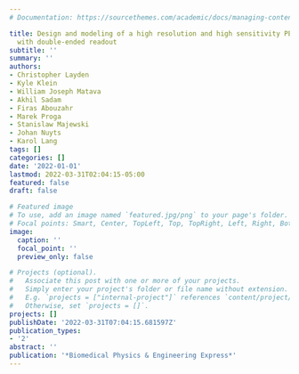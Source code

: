 ```yaml
---
# Documentation: https://sourcethemes.com/academic/docs/managing-content/

title: Design and modeling of a high resolution and high sensitivity PET brain scanner
  with double-ended readout
subtitle: ''
summary: ''
authors:
- Christopher Layden
- Kyle Klein
- William Joseph Matava
- Akhil Sadam
- Firas Abouzahr
- Marek Proga
- Stanislaw Majewski
- Johan Nuyts
- Karol Lang
tags: []
categories: []
date: '2022-01-01'
lastmod: 2022-03-31T02:04:15-05:00
featured: false
draft: false

# Featured image
# To use, add an image named `featured.jpg/png` to your page's folder.
# Focal points: Smart, Center, TopLeft, Top, TopRight, Left, Right, BottomLeft, Bottom, BottomRight.
image:
  caption: ''
  focal_point: ''
  preview_only: false

# Projects (optional).
#   Associate this post with one or more of your projects.
#   Simply enter your project's folder or file name without extension.
#   E.g. `projects = ["internal-project"]` references `content/project/deep-learning/index.md`.
#   Otherwise, set `projects = []`.
projects: []
publishDate: '2022-03-31T07:04:15.681597Z'
publication_types:
- '2'
abstract: ''
publication: '*Biomedical Physics & Engineering Express*'
---
```

